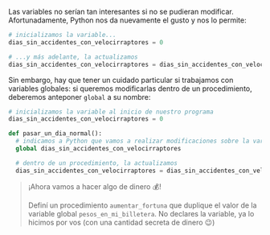 Las variables no serían tan interesantes si no se pudieran modificar. Afortunadamente, Python nos da nuevamente el gusto y nos lo permite:

```python
# inicializamos la variable...
dias_sin_accidentes_con_velocirraptores = 0

# ...y más adelante, la actualizamos
dias_sin_accidentes_con_velocirraptores = dias_sin_accidentes_con_velocirraptores + 1
```

Sin embargo, hay que tener un cuidado particular si trabajamos con variables globales: si queremos modificarlas dentro de un procedimiento, deberemos anteponer `global` a su nombre:

```python
# inicializamos la variable al inicio de nuestro programa
dias_sin_accidentes_con_velocirraptores = 0

def pasar_un_dia_normal():
  # indicamos a Python que vamos a realizar modificaciones sobre la variable global
  global dias_sin_accidentes_con_velocirraptores

  # dentro de un procedimiento, la actualizamos
  dias_sin_accidentes_con_velocirraptores = dias_sin_accidentes_con_velocirraptores + 1
```

> ¡Ahora vamos a hacer algo de dinero :moneybag:!
>
> Definí un procedimiento `aumentar_fortuna` que duplique el valor de la variable global `pesos_en_mi_billetera`. No declares la variable, ya lo hicimos por vos (con una cantidad secreta de dinero :wink:)
